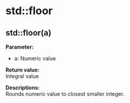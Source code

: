 # std::floor

## std::floor(a)
**Parameter:**
- a: Numeric value

**Return value:**  
Integral value

**Descriptions:**  
Rounds numeric value to closest smaller integer.
